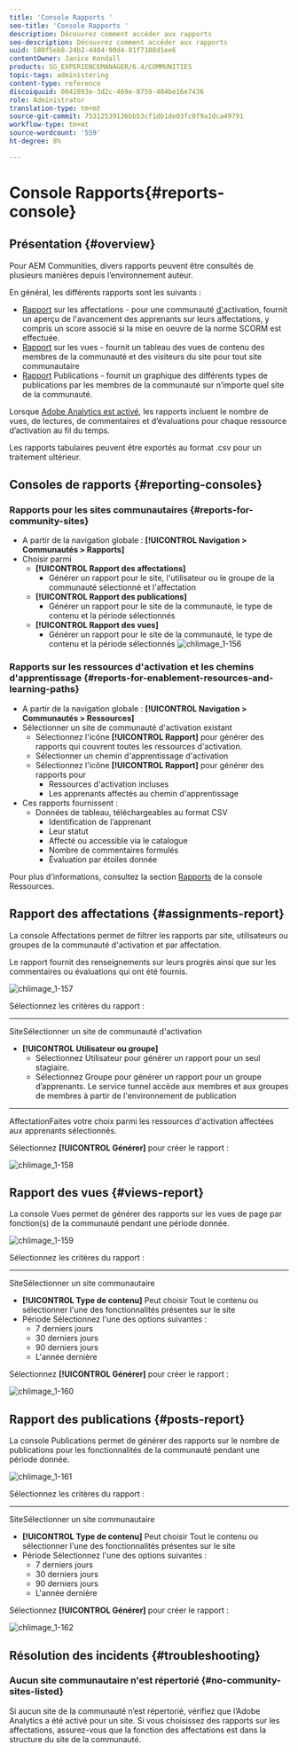 ```yaml
---
title: 'Console Rapports '
seo-title: 'Console Rapports '
description: Découvrez comment accéder aux rapports
seo-description: Découvrez comment accéder aux rapports
uuid: 580f5eb8-24b2-4404-90d4-81f7108d1ee6
contentOwner: Janice Kendall
products: SG_EXPERIENCEMANAGER/6.4/COMMUNITIES
topic-tags: administering
content-type: reference
discoiquuid: 0042893e-3d2c-469e-8759-404be16e7436
role: Administrator
translation-type: tm+mt
source-git-commit: 75312539136bb53cf1db1de03fc0f9a1dca49791
workflow-type: tm+mt
source-wordcount: '559'
ht-degree: 8%

---
```



# Console Rapports{#reports-console} 

## Présentation {#overview}

Pour AEM Communities, divers rapports peuvent être consultés de plusieurs manières depuis l’environnement auteur.

En général, les différents rapports sont les suivants :

* [Rapport](#assignments-report)  sur les affectations - pour une communauté [ d&#39;](overview.md#enablement-community)activation, fournit un aperçu de l&#39;avancement des apprenants sur leurs affectations, y compris un score associé si la mise en oeuvre de la norme SCORM est effectuée.
* [Rapport](#views-report)  sur les vues - fournit un tableau des vues de contenu des membres de la communauté et des visiteurs du site pour tout site communautaire
* [Rapport](#posts-report)  Publications - fournit un graphique des différents types de publications par les membres de la communauté sur n’importe quel site de la communauté.

Lorsque [Adobe Analytics est activé](sites-console.md#analytics), les rapports incluent le nombre de vues, de lectures, de commentaires et d’évaluations pour chaque ressource d’activation au fil du temps.

Les rapports tabulaires peuvent être exportés au format .csv pour un traitement ultérieur.

## Consoles de rapports {#reporting-consoles}

### Rapports pour les sites communautaires {#reports-for-community-sites}

* A partir de la navigation globale : **[!UICONTROL Navigation > Communautés > Rapports]**
* Choisir parmi
   * **[!UICONTROL Rapport des affectations]**
      * Générer un rapport pour le site, l&#39;utilisateur ou le groupe de la communauté sélectionné et l&#39;affectation
   * **[!UICONTROL Rapport des publications]**
      * Générer un rapport pour le site de la communauté, le type de contenu et la période sélectionnés
   * **[!UICONTROL Rapport des vues]**
      * Générer un rapport pour le site de la communauté, le type de contenu et la période sélectionnés
         ![chlimage_1-156](assets/chlimage_1-156.png)

### Rapports sur les ressources d&#39;activation et les chemins d&#39;apprentissage {#reports-for-enablement-resources-and-learning-paths}

* A partir de la navigation globale : **[!UICONTROL Navigation > Communautés > Ressources]**
* Sélectionner un site de communauté d&#39;activation existant
   * Sélectionnez l&#39;icône **[!UICONTROL Rapport]** pour générer des rapports qui couvrent toutes les ressources d&#39;activation.
   * Sélectionner un chemin d&#39;apprentissage d&#39;activation
   * Sélectionnez l&#39;icône **[!UICONTROL Rapport]** pour générer des rapports pour
      * Ressources d&#39;activation incluses
      * Les apprenants affectés au chemin d&#39;apprentissage
* Ces rapports fournissent :
   * Données de tableau, téléchargeables au format CSV
      * Identification de l’apprenant
      * Leur statut
      * Affecté ou accessible via le catalogue
      * Nombre de commentaires formulés
      * Évaluation par étoiles donnée

Pour plus d&#39;informations, consultez la section [Rapports](resources.md#report) de la console Ressources.

## Rapport des affectations {#assignments-report}

La console Affectations permet de filtrer les rapports par site, utilisateurs ou groupes de la communauté d&#39;activation et par affectation.

Le rapport fournit des renseignements sur leurs progrès ainsi que sur les commentaires ou évaluations qui ont été fournis.

![chlimage_1-157](assets/chlimage_1-157.png)

Sélectionnez les critères du rapport :

* ****
SiteSélectionner un site de communauté d&#39;activation
* **[!UICONTROL Utilisateur ou groupe]**
   * Sélectionnez Utilisateur pour générer un rapport pour un seul stagiaire.
   * Sélectionnez Groupe pour générer un rapport pour un groupe d’apprenants.
Le service tunnel accède aux membres et aux groupes de membres à partir de l&#39;environnement de publication
* ****
AffectationFaites votre choix parmi les ressources d&#39;activation affectées aux apprenants sélectionnés.

Sélectionnez **[!UICONTROL Générer]** pour créer le rapport :

![chlimage_1-158](assets/chlimage_1-158.png)

## Rapport des vues {#views-report}

La console Vues permet de générer des rapports sur les vues de page par fonction(s) de la communauté pendant une période donnée.

![chlimage_1-159](assets/chlimage_1-159.png)

Sélectionnez les critères du rapport :

* ****
SiteSélectionner un site communautaire
* **[!UICONTROL Type de contenu]**
Peut choisir Tout le contenu ou sélectionner l&#39;une des fonctionnalités présentes sur le site
* Période
Sélectionnez l&#39;une des options suivantes :
   * 7 derniers jours
   * 30 derniers jours
   * 90 derniers jours
   * L&#39;année dernière

Sélectionnez **[!UICONTROL Générer]** pour créer le rapport :

![chlimage_1-160](assets/chlimage_1-160.png)

## Rapport des publications {#posts-report}

La console Publications permet de générer des rapports sur le nombre de publications pour les fonctionnalités de la communauté pendant une période donnée.

![chlimage_1-161](assets/chlimage_1-161.png)

Sélectionnez les critères du rapport :

* ****
SiteSélectionner un site communautaire
* **[!UICONTROL Type de contenu]**
Peut choisir Tout le contenu ou sélectionner l&#39;une des fonctionnalités présentes sur le site
* Période
Sélectionnez l&#39;une des options suivantes :
   * 7 derniers jours
   * 30 derniers jours
   * 90 derniers jours
   * L&#39;année dernière

Sélectionnez **[!UICONTROL Générer]** pour créer le rapport :

![chlimage_1-162](assets/chlimage_1-162.png)

## Résolution des incidents {#troubleshooting}

### Aucun site communautaire n&#39;est répertorié {#no-community-sites-listed}

Si aucun site de la communauté n’est répertorié, vérifiez que l’Adobe Analytics a été activé pour un site. Si vous choisissez des rapports sur les affectations, assurez-vous que la fonction des affectations est dans la structure du site de la communauté.
